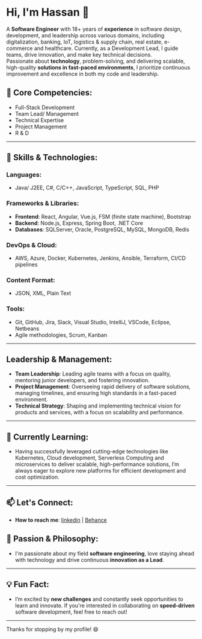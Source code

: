 # Hi, I'm Hassan 👋

A **Software Engineer** with 18+ years of **experience** in software design, development, and leadership across various domains, including digitalization, banking, IoT, logistics & supply chain, real estate, e-commerce and healthcare. Currently, as a Development Lead, I guide teams, drive innovation, and make key technical decisions.\
Passionate about **technology**, problem-solving, and delivering scalable, high-quality **solutions in fast-paced environments**, I prioritize continuous improvement and excellence in both my code and leadership.

## 🚀 Core Competencies:

- Full-Stack Development
- Team Lead/ Management
- Technical Expertise
- Project Management
- R & D
---

## 🚀 Skills & Technologies:
### **Languages:**
- Java/ J2EE, C#, C/C++, JavaScript, TypeScript, SQL, PHP

### **Frameworks & Libraries:**
- **Frontend**: React, Angular, Vue.js, FSM (finite state machine), Bootstrap
- **Backend**: Node.js, Express, Spring Boot, .NET Core
- **Databases**: SQLServer, Oracle, PostgreSQL, MySQL, MongoDB, Redis

### **DevOps & Cloud:**
- AWS, Azure, Docker, Kubernetes, Jenkins, Ansible, Terraform, CI/CD pipelines

### **Content Format:**
- JSON, XML, Plain Text

### **Tools:**
- Git, GitHub, Jira, Slack, Visual Studio, IntelliJ, VSCode, Eclipse, Netbeans
- Agile methodologies, Scrum, Kanban

---

## **Leadership & Management:**
- **Team Leadership**: Leading agile teams with a focus on quality, mentoring junior developers, and fostering innovation.
- **Project Management**: Overseeing rapid delivery of software solutions, managing timelines, and ensuring high standards in a fast-paced environment.
- **Technical Strategy**: Shaping and implementing technical vision for products and services, with a focus on scalability and performance.

---

## 🌱 Currently Learning:
- Having successfully leveraged cutting-edge technologies like Kubernetes, Cloud development, Serverless Computing and microservices to deliver scalable, high-performance solutions, I’m always eager to explore new platforms for efficient development and cost optimization.
---

## 📫 Let's Connect:
- **How to reach me**: [linkedin](https://www.linkedin.com/in/hassankhaskheli/) | [Behance](https://be.net/hassankhaskheli)

<!--
---

## 🏆 GitHub Stats:

![GitHub Stats](https://github-readme-stats.vercel.app/api?username=hubse&show_icons=true&hide_title=true)

---
-->
## 💬 Passion & Philosophy:
- I'm passionate about my field **software engineering**, love staying ahead with technology and drive continuous **innovation as a Lead**.

---

## 💡 Fun Fact:
- I’m excited by **new challenges** and constantly seek opportunities to learn and innovate. If you're interested in collaborating on **speed-driven** software development, feel free to reach out!

---

Thanks for stopping by my profile! 😄

